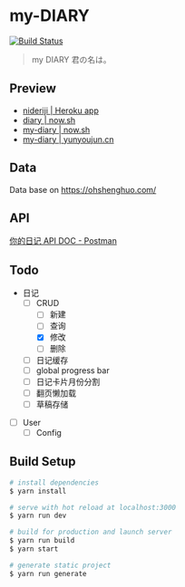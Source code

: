 # my-DIARY

[![Build Status](https://travis-ci.com/YunYouJun/my-DIARY.svg?branch=master)](https://travis-ci.com/YunYouJun/my-DIARY)

> my DIARY 君の名は。

## Preview

- [nideriji | Heroku app](https://nideriji.herokuapp.com/)
- [diary | now.sh](https://diary.now.sh)
- [my-diary | now.sh](https://my-diary.now.sh)
- [my-diary | yunyoujun.cn](https://my-diary.yunyoujun.cn)

## Data

Data base on <https://ohshenghuo.com/>

## API

[你的日记 API DOC - Postman](https://documenter.getpostman.com/view/3326320/Rztmr8pE)

## Todo

- 日记
  - [ ] CRUD
    - [ ] 新建
    - [ ] 查询
    - [x] 修改
    - [ ] 删除
  - [ ] 日记缓存
  - [ ] global progress bar
  - [ ] 日记卡片月份分割
  - [ ] 翻页懒加载
  - [ ] 草稿存储
- [ ] User
  - [ ] Config

## Build Setup

``` bash
# install dependencies
$ yarn install

# serve with hot reload at localhost:3000
$ yarn run dev

# build for production and launch server
$ yarn run build
$ yarn start

# generate static project
$ yarn run generate
```
